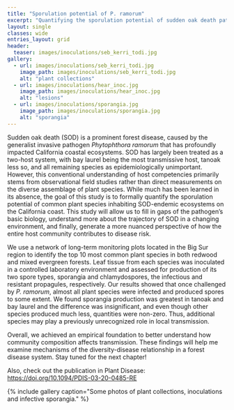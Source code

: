 ```yaml
---
title: "Sporulation potential of P. ramorum"
excerpt: "Quantifying the sporulation potential of sudden oak death pathogen"
layout: single
classes: wide
entries_layout: grid
header:
  teaser: images/inoculations/seb_kerri_todi.jpg
gallery:
  - url: images/inoculations/seb_kerri_todi.jpg
    image_path: images/inoculations/seb_kerri_todi.jpg
    alt: "plant collections"
  - url: images/inoculations/hear_inoc.jpg
    image_path: images/inoculations/hear_inoc.jpg
    alt: "lesions"
  - url: images/inoculations/sporangia.jpg
    image_path: images/inoculations/sporangia.jpg
    alt: "sporangia"
---
```


Sudden oak death (SOD) is a prominent forest disease, caused by the generalist invasive pathogen *Phytophthora ramorum* that has profoundly impacted California coastal ecosystems. SOD has largely been treated as a two-host system, with bay laurel being the most transmissive host, tanoak less so, and all remaining species as epidemiologically unimportant. However, this conventional understanding of host competencies primarily stems from observational field studies rather than direct measurements on the diverse assemblage of plant species. While much has been learned in its absence, the goal of this study is to formally quantify the sporulation potential of common plant species inhabiting SOD-endemic ecosystems on the California coast. This study will allow us to fill in gaps of the pathogen’s basic biology, understand more about the trajectory of SOD in a changing environment, and finally, generate a more nuanced perspective of how the entire host community contributes to disease risk.  

We use a network of long-term monitoring plots located in the Big Sur region to identify the top 10 most common plant species in both redwood and mixed evergreen forests. Leaf tissue from each species was inoculated in a controlled laboratory environment and assessed for production of its two spore types, sporangia and chlamydospores, the infectious and resistant propagules, respectively. Our results showed that once challenged by *P. ramorum*, almost all plant species were infected and produced spores to some extent. We found sporangia production was greatest in tanoak and bay laurel and the difference was insignificant, and even though other species produced much less, quantities were non-zero. Thus, additional species may play a previously unrecognized role in local transmission. 

Overall, we achieved an empirical foundation to better understand how community composition affects transmission. These findings will help me examine mechanisms of the diversity-disease relationship in a forest disease system. Stay tuned for the next chapter!  

Also, check out the publication in Plant Disease: https://doi.org/10.1094/PDIS-03-20-0485-RE  

{% include gallery caption="Some photos of plant collections, inoculations and infective sporangia." %}